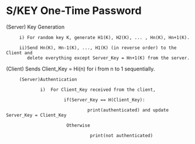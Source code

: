 # S/KEY One-Time Password

(Server) Key Generation

         i) For random key K, generate H1(K), H2(K), ... , Hn(K), Hn+1(K).

         ii)Send Hn(K), Hn-1(K), ..., H1(K) (in reverse order) to the Client and 
            delete everything except Server_Key = Hn+1(K) from the server.

(Client) Sends Client_Key = Hi(n) for i from n to 1 sequentially.

         (Server)Authentication

                 i)  For Client_Key received from the client, 

                          if(Server_Key == H(Client_Key):

                                   print(authenticated) and update Server_Key = Client_Key

                           Otherwise

                                    print(not authenticated)
